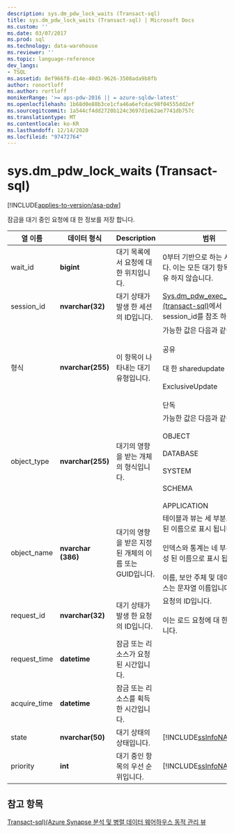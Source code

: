 ```yaml
---
description: sys.dm_pdw_lock_waits (Transact-sql)
title: sys.dm_pdw_lock_waits (Transact-sql) | Microsoft Docs
ms.custom: ''
ms.date: 03/07/2017
ms.prod: sql
ms.technology: data-warehouse
ms.reviewer: ''
ms.topic: language-reference
dev_langs:
- TSQL
ms.assetid: 8ef966f8-d14e-40d3-9626-3508ada9b8fb
author: ronortloff
ms.author: rortloff
monikerRange: '>= aps-pdw-2016 || = azure-sqldw-latest'
ms.openlocfilehash: 1b68d0e88b3ce1cfa46a6efcdac98f04555dd2ef
ms.sourcegitcommit: 1a544cf4dd2720b124c3697d1e62ae7741db757c
ms.translationtype: MT
ms.contentlocale: ko-KR
ms.lasthandoff: 12/14/2020
ms.locfileid: "97472764"
---
```

# <a name="sysdm_pdw_lock_waits-transact-sql"></a>sys.dm_pdw_lock_waits (Transact-sql)
[!INCLUDE[applies-to-version/asa-pdw](../../includes/applies-to-version/asa-pdw.md)]

  잠금을 대기 중인 요청에 대 한 정보를 저장 합니다.  
  
|열 이름|데이터 형식|Description|범위|  
|-----------------|---------------|-----------------|-----------|  
|wait_id|**bigint**|대기 목록에서 요청에 대 한 위치입니다.|0부터 기반으로 하는 서 수입니다. 이는 모든 대기 항목에서 고유 하지 않습니다.|  
|session_id|**nvarchar(32)**|대기 상태가 발생 한 세션의 ID입니다.|[Sys.dm_pdw_exec_sessions &#40;transact-sql&#41;](../../relational-databases/system-dynamic-management-views/sys-dm-pdw-exec-sessions-transact-sql.md)에서 session_id를 참조 하세요.|  
|형식|**nvarchar(255)**|이 항목이 나타내는 대기 유형입니다.|가능한 값은 다음과 같습니다.<br /><br /> 공유<br /><br /> 대 한 sharedupdate<br /><br /> ExclusiveUpdate<br /><br /> 단독|  
|object_type|**nvarchar(255)**|대기의 영향을 받는 개체의 형식입니다.|가능한 값은 다음과 같습니다.<br /><br /> OBJECT<br /><br /> DATABASE<br /><br /> SYSTEM<br /><br /> SCHEMA<br /><br /> APPLICATION|  
|object_name|**nvarchar (386)**|대기의 영향을 받은 지정 된 개체의 이름 또는 GUID입니다.|테이블과 뷰는 세 부분으로 구성 된 이름으로 표시 됩니다.<br /><br /> 인덱스와 통계는 네 부분으로 구성 된 이름으로 표시 됩니다.<br /><br /> 이름, 보안 주체 및 데이터베이스는 문자열 이름입니다.|  
|request_id|**nvarchar(32)**|대기 상태가 발생 한 요청의 ID입니다.|요청의 ID입니다.<br /><br /> 이는 로드 요청에 대 한 GUID입니다.|  
|request_time|**datetime**|잠금 또는 리소스가 요청 된 시간입니다.||  
|acquire_time|**datetime**|잠금 또는 리소스를 획득 한 시간입니다.||  
|state|**nvarchar(50)**|대기 상태의 상태입니다.|[!INCLUDE[ssInfoNA](../../includes/ssinfona-md.md)]|  
|priority|**int**|대기 중인 항목의 우선 순위입니다.|[!INCLUDE[ssInfoNA](../../includes/ssinfona-md.md)]|  
  
## <a name="see-also"></a>참고 항목  
 [Transact-sql&#41;&#40;Azure Synapse 분석 및 병렬 데이터 웨어하우스 동적 관리 뷰 ](../../relational-databases/system-dynamic-management-views/sql-and-parallel-data-warehouse-dynamic-management-views.md)  
  
  

